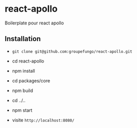 # react-apollo

Boilerplate pour react apollo

## Installation

* `git clone git@github.com:groupefungo/react-apollo.git`
* cd react-apollo
* npm install

* cd packages/core
* npm build

* cd ../..
* npm start
* visite `http://localhost:8080/`